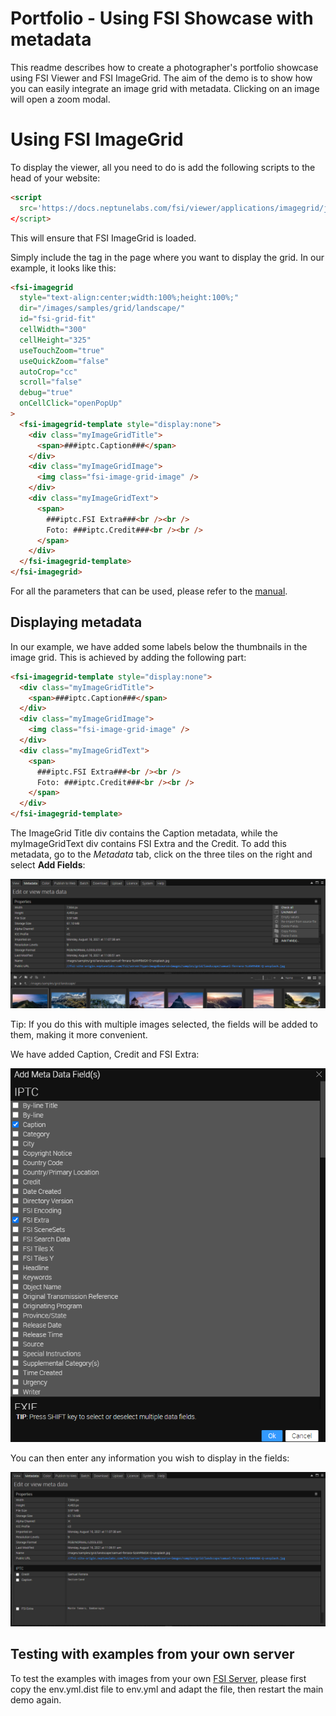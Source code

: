 # Portfolio - Using FSI Showcase with metadata

This readme describes how to create a photographer's portfolio showcase using FSI Viewer and FSI ImageGrid.
The aim of the demo is to show how you can easily integrate an image grid with metadata.
Clicking on an image will open a zoom modal.

# Using FSI ImageGrid

To display the viewer, all you need to do is add the following scripts
to the head of your website:

```html
<script
  src='https://docs.neptunelabs.com/fsi/viewer/applications/imagegrid/js/fsiimagegrid.js'
</script>
```

This will ensure that FSI ImageGrid is loaded.

Simply include the <fsi-imagegrid> tag in the page where you want to display the grid.
In our example, it looks like this:

```html
<fsi-imagegrid
  style="text-align:center;width:100%;height:100%;"
  dir="/images/samples/grid/landscape/"
  id="fsi-grid-fit"
  cellWidth="300"
  cellHeight="325"
  useTouchZoom="true"
  useQuickZoom="false"
  autoCrop="cc"
  scroll="false"
  debug="true"
  onCellClick="openPopUp"
>
  <fsi-imagegrid-template style="display:none">
    <div class="myImageGridTitle">
      <span>###iptc.Caption###</span>
    </div>
    <div class="myImageGridImage">
      <img class="fsi-image-grid-image" />
    </div>
    <div class="myImageGridText">
      <span>
        ###iptc.FSI Extra###<br /><br />
        Foto: ###iptc.Credit###<br /><br />
      </span>
    </div>
  </fsi-imagegrid-template>
</fsi-imagegrid>
```

For all the parameters that can be used, please refer to the [manual](https://docs.neptunelabs.com/fsi-viewer/latest/fsi-viewer).

## Displaying metadata

In our example, we have added some labels below the thumbnails in the image grid.
This is achieved by adding the following part:

```html
<fsi-imagegrid-template style="display:none">
  <div class="myImageGridTitle">
    <span>###iptc.Caption###</span>
  </div>
  <div class="myImageGridImage">
    <img class="fsi-image-grid-image" />
  </div>
  <div class="myImageGridText">
    <span>
      ###iptc.FSI Extra###<br /><br />
      Foto: ###iptc.Credit###<br /><br />
    </span>
  </div>
</fsi-imagegrid-template>
```

The ImageGrid Title div contains the Caption metadata, while the myImageGridText div contains FSI Extra and the Credit.
To add this metadata, go to the _Metadata_ tab, click on the three tiles on the right and select **Add Fields**:

![Config Image](readme-portfolio-3.png)

Tip: If you do this with multiple images selected, the fields will be added to them, making it more convenient.

We have added Caption, Credit and FSI Extra:

![Config Image](readme-portfolio-4.png)

You can then enter any information you wish to display in the fields:

![Config Image](readme-portfolio-5.png)

## Testing with examples from your own server

To test the examples with images from your own [FSI Server](https://www.neptunelabs.com/fsi-server/), please first copy the env.yml.dist file to env.yml and adapt the file, then restart the main demo again.
